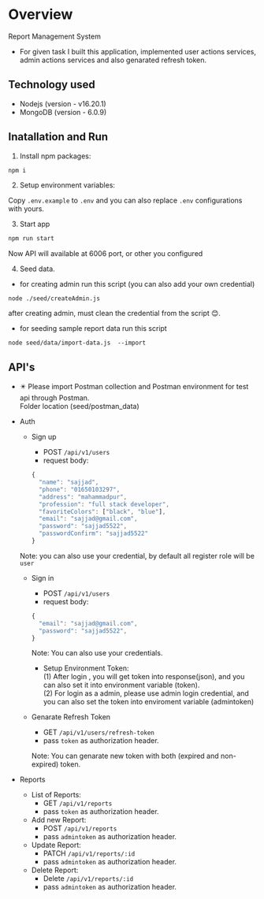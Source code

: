 # Overview

Report Management System

- For given task I built this application, implemented user actions services, admin actions services and also genarated refresh token.

## Technology used

- Nodejs (version - v16.20.1)
- MongoDB (version - 6.0.9)

## Inatallation and Run

1.  Install npm packages:

```bash
npm i
```

2. Setup environment variables:

Copy `.env.example` to `.env` and you can also replace `.env` configurations with yours.

3. Start app

```bash
npm run start
```

Now API will available at 6006 port, or other you configured

4. Seed data.

- for creating admin run this script (you can also add your own credential)

```
node ./seed/createAdmin.js
```

after creating admin, must clean the credential from the script 😊.

- for seeding sample report data run this script

```
node seed/data/import-data.js  --import
```

## API's

- ✴️ Please import Postman collection and Postman environment for test api through Postman. <br>
Folder location (seed/postman_data)

* Auth

  - Sign up
    - POST `/api/v1/users`
    - request body:

    ```js
    {
      "name": "sajjad",
      "phone": "01650103297",
      "address": "mahammadpur",
      "profession": "full stack developer",
      "favoriteColors": ["black", "blue"],
      "email": "sajjad@gmail.com",
      "password": "sajjad5522",
      "passwordConfirm": "sajjad5522"
    }
    ```

  Note: you can also use your credential, by default all register role will be `user`

  - Sign in

    - POST `/api/v1/users`
    - request body:
    ```js
    {
      "email": "sajjad@gmail.com",
      "password": "sajjad5522",
    }
    ```

    Note: You can also use your credentials.

    - Setup Environment Token: <br>(1) After login , you will get token into response(json), and you can also set it into environment variable (token). <br>(2) For login as a admin, please use admin login credential, and you can also set the token into enviroment variable (admintoken)

  - Genarate Refresh Token
    - GET `/api/v1/users/refresh-token`
    - pass `token` as authorization header.

    Note: You can genarate new token with both (expired and non-expired) token.



* Reports
  - List of Reports:
    - GET `/api/v1/reports`
    - pass `token` as authorization header.
  - Add new Report:
    - POST `/api/v1/reports`
    - pass `admintoken` as authorization header.
  - Update Report:
    - PATCH `/api/v1/reports/:id`
    - pass `admintoken` as authorization header.
  - Delete Report:
    - Delete `/api/v1/reports/:id`
    - pass `admintoken` as authorization header.
  









